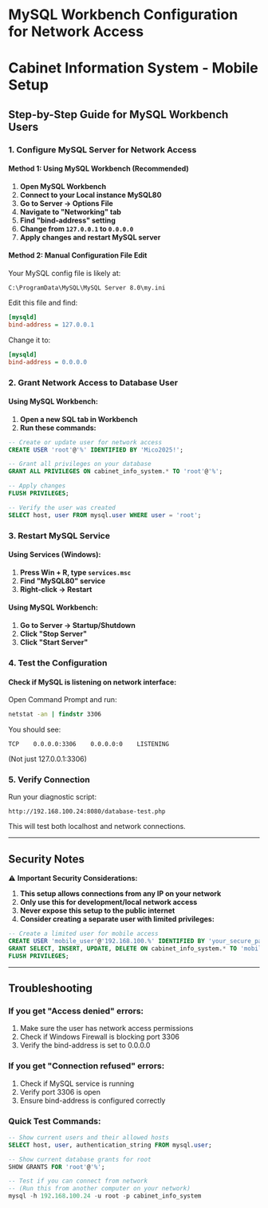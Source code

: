 # MySQL Workbench Configuration for Network Access

# Cabinet Information System - Mobile Setup

## Step-by-Step Guide for MySQL Workbench Users

### 1. Configure MySQL Server for Network Access

#### Method 1: Using MySQL Workbench (Recommended)

1. **Open MySQL Workbench**
2. **Connect to your Local instance MySQL80**
3. **Go to Server → Options File**
4. **Navigate to "Networking" tab**
5. **Find "bind-address" setting**
6. **Change from `127.0.0.1` to `0.0.0.0`**
7. **Apply changes and restart MySQL server**

#### Method 2: Manual Configuration File Edit

Your MySQL config file is likely at:

```
C:\ProgramData\MySQL\MySQL Server 8.0\my.ini
```

Edit this file and find:

```ini
[mysqld]
bind-address = 127.0.0.1
```

Change it to:

```ini
[mysqld]
bind-address = 0.0.0.0
```

### 2. Grant Network Access to Database User

#### Using MySQL Workbench:

1. **Open a new SQL tab in Workbench**
2. **Run these commands:**

```sql
-- Create or update user for network access
CREATE USER 'root'@'%' IDENTIFIED BY 'Mico2025!';

-- Grant all privileges on your database
GRANT ALL PRIVILEGES ON cabinet_info_system.* TO 'root'@'%';

-- Apply changes
FLUSH PRIVILEGES;

-- Verify the user was created
SELECT host, user FROM mysql.user WHERE user = 'root';
```

### 3. Restart MySQL Service

#### Using Services (Windows):

1. **Press Win + R, type `services.msc`**
2. **Find "MySQL80" service**
3. **Right-click → Restart**

#### Using MySQL Workbench:

1. **Go to Server → Startup/Shutdown**
2. **Click "Stop Server"**
3. **Click "Start Server"**

### 4. Test the Configuration

#### Check if MySQL is listening on network interface:

Open Command Prompt and run:

```cmd
netstat -an | findstr 3306
```

You should see:

```
TCP    0.0.0.0:3306    0.0.0.0:0    LISTENING
```

(Not just 127.0.0.1:3306)

### 5. Verify Connection

Run your diagnostic script:

```
http://192.168.100.24:8080/database-test.php
```

This will test both localhost and network connections.

---

## Security Notes

⚠️ **Important Security Considerations:**

1. **This setup allows connections from any IP on your network**
2. **Only use this for development/local network access**
3. **Never expose this setup to the public internet**
4. **Consider creating a separate user with limited privileges:**

```sql
-- Create a limited user for mobile access
CREATE USER 'mobile_user'@'192.168.100.%' IDENTIFIED BY 'your_secure_password';
GRANT SELECT, INSERT, UPDATE, DELETE ON cabinet_info_system.* TO 'mobile_user'@'192.168.100.%';
FLUSH PRIVILEGES;
```

---

## Troubleshooting

### If you get "Access denied" errors:

1. Make sure the user has network access permissions
2. Check if Windows Firewall is blocking port 3306
3. Verify the bind-address is set to 0.0.0.0

### If you get "Connection refused" errors:

1. Check if MySQL service is running
2. Verify port 3306 is open
3. Ensure bind-address is configured correctly

### Quick Test Commands:

```sql
-- Show current users and their allowed hosts
SELECT host, user, authentication_string FROM mysql.user;

-- Show current database grants for root
SHOW GRANTS FOR 'root'@'%';

-- Test if you can connect from network
-- (Run this from another computer on your network)
mysql -h 192.168.100.24 -u root -p cabinet_info_system
```
